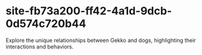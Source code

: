 # site-fb73a200-ff42-4a1d-9dcb-0d574c720b44
Explore the unique relationships between Gekko and dogs, highlighting their interactions and behaviors.
